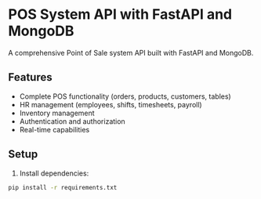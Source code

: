 # POS System API with FastAPI and MongoDB

A comprehensive Point of Sale system API built with FastAPI and MongoDB.

## Features

- Complete POS functionality (orders, products, customers, tables)
- HR management (employees, shifts, timesheets, payroll)
- Inventory management
- Authentication and authorization
- Real-time capabilities

## Setup

1. Install dependencies:
```bash
pip install -r requirements.txt